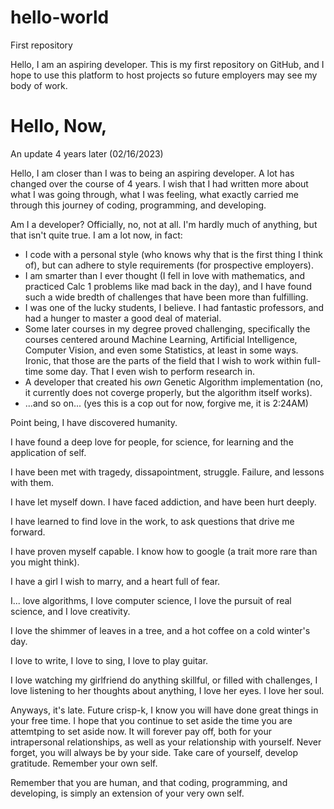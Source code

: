 # hello-world
First repository

Hello, I am an aspiring developer.
This is my first repository on GitHub, and
I hope to use this platform to host projects
so future employers may see my body of work.


# Hello, Now,
An update 4 years later (02/16/2023)

Hello, I am closer than I was to being an aspiring developer.
A lot has changed over the course of 4 years. I wish that I had written more about what I was going through, what I was feeling, what exactly carried me through this journey of coding, programming, and developing. 

Am I a developer? Officially, no, not at all. I'm hardly much of anything, but that isn't quite true. I am a lot now, in fact:
  - I code with a personal style (who knows why that is the first thing I think of), but can adhere to style requirements (for prospective employers). 
  - I am smarter than I ever thought (I fell in love with mathematics, and practiced Calc 1 problems like mad back in the day), and I have found such a wide bredth of challenges that have been more than fulfilling. 
  - I was one of the lucky students, I believe. I had fantastic professors, and had a hunger to master a good deal of material. 
  - Some later courses in my degree proved challenging, specifically the courses centered around Machine Learning, Artificial Intelligence, Computer Vision, and even some Statistics, at least in some ways. Ironic, that those are the parts of the field that I wish to work within full-time some day. That I even wish to perform research in.
  - A developer that created his _own_ Genetic Algorithm implementation (no, it currently does not coverge properly, but the algorithm itself works).
  - ...and so on... (yes this is a cop out for now, forgive me, it is 2:24AM)
  
  
Point being, I have discovered humanity.

I have found a deep love for people, for science, for learning and the application of self.

I have been met with tragedy, dissapointment, struggle. Failure, and lessons with them.

I have let myself down. I have faced addiction, and have been hurt deeply.

I have learned to find love in the work, to ask questions that drive me forward.

I have proven myself capable. I know how to google (a trait more rare than you might think).

I have a girl I wish to marry, and a heart full of fear.

I... love algorithms, I love computer science, I love the pursuit of real science, and I love creativity.

I love the shimmer of leaves in a tree, and a hot coffee on a cold winter's day.

I love to write, I love to sing, I love to play guitar.

I love watching my girlfriend do anything skillful, or filled with challenges, I love listening to her thoughts about anything, I love her eyes. I love her soul.

Anyways, it's late. Future crisp-k, I know you will have done great things in your free time. I hope that you continue to set aside the time you are attemtping to set aside now. It will forever pay off, both for your intrapersonal relationships, as well as your relationship with yourself. Never forget, you will always be by your side. Take care of yourself, develop gratitude. Remember your own self.

Remember that you are human, and that coding, programming, and developing, is simply an extension of your very own self. 
